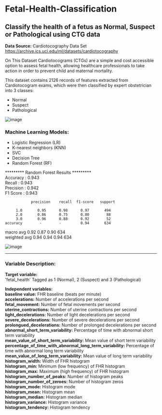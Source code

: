# Fetal-Health-Classification
## Classify the health of a fetus as Normal, Suspect or Pathological using CTG data
**Data Source:** Cardiotocography Data Set
https://archive.ics.uci.edu/ml/datasets/cardiotocography

On This Dataset Cardiotocograms (CTGs) are a simple and cost accessible option to assess fetal health, allowing healthcare professionals to take action in order to prevent child and maternal mortality.   

This dataset contains 2126 records of features extracted from Cardiotocogram exams, which were then classified by expert obstetrician into 3 classes:

- Normal      
- Suspect     
- Pathological 

![image](https://user-images.githubusercontent.com/81185267/128505711-8c452578-0f4e-4e1b-81fe-f9c50a7eb9de.png)
    

### Machine Learning Models:
- Logistic Regression (LR)
- K-nearest neighbors (KNN)
- SVC
- Decision Tree
- Random Forest (RF)

********* Random Forest Results *********                      
Accuracy    :  0.943              
Recall      :  0.943              
Precision   :  0.942          
F1 Score    :  0.943            

                precision    recall  f1-score   support

         1.0       0.95      0.98      0.97       494
         2.0       0.86      0.75      0.80        88
         3.0       0.96      0.88      0.92        52
    accuracy        -        -         0.94       634
    
   macro avg       0.92      0.87      0.90       634                        
weighted avg       0.94      0.94      0.94       634                              




![image](https://user-images.githubusercontent.com/81185267/128506647-c4562e63-5888-475b-941f-1045845d96f5.png)



      
                                                            
---------------------------------------------------------------------------------------------------------------                                                                 
           
### Variable Description: 
**Target variable:**                          
'fetal_health' Tagged as 1 (Normal), 2 (Suspect) and 3 (Pathological)

**Independent variables:**                                  
**baseline value:** FHR baseline (beats per minute)      
**accelerations:** Number of accelerations per second      
**fetal_movement:** Number of fetal movements per second       
**uterine_contractions:** Number of uterine contractions per second        
**light_decelerations:** Number of light decelerations per second      
**severe_decelerations:** Number of severe decelerations per second      
**prolongued_decelerations:** Number of prolonged decelerations per second       
**abnormal_short_term_variability:** Percentage of time with abnormal short term variability     
**mean_value_of_short_term_variability:** Mean value of short term variability     
**percentage_of_time_with_abnormal_long_term_variability:** Percentage of time with abnormal long term variability                   
**mean_value_of_long_term_variability:** Mean value of long term variability                           
**histogram_width:** Width of FHR histogram                    
**histogram_min:** Minimum (low frequency) of FHR histogram                        
**histogram_max:** Maximum (high frequency) of FHR histogram                                       
**histogram_number_of_peaks:** Number of histogram peaks                       
**histogram_number_of_zeroes:** Number of histogram zeros                        
**histogram_mode:** Histogram mode                       
**histogram_mean:** Histogram mean                       
**histogram_median:** Histogram median                       
**histogram_variance:** Histogram variance                       
**histogram_tendency:** Histogram tendency                       

